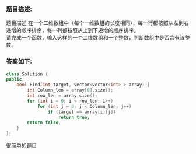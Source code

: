 ### 题目描述:
题目描述
在一个二维数组中（每个一维数组的长度相同），每一行都按照从左到右递增的顺序排序，每一列都按照从上到下递增的顺序排序。<br />
请完成一个函数，输入这样的一个二维数组和一个整数，判断数组中是否含有该整数。<br />

### 答案如下:
```C++
class Solution {
public:
    bool Find(int target, vector<vector<int> > array) {
        int Column_len = array[0].size();
        int row_len = array.size();
        for (int i = 0; i < row_len; i++)
            for (int j = 0; j < Column_len; j++)
                if (target == array[i][j])
                    return true;
        return false;
    }
};
```
很简单的题目
